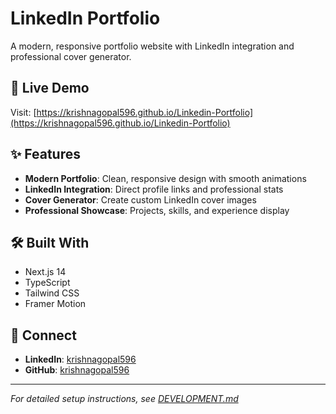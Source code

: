 # LinkedIn Portfolio

A modern, responsive portfolio website with LinkedIn integration and professional cover generator.

## 🌟 Live Demo

Visit: [https://krishnagopal596.github.io/Linkedin-Portfolio](https://krishnagopal596.github.io/Linkedin-Portfolio)

## ✨ Features

- **Modern Portfolio**: Clean, responsive design with smooth animations
- **LinkedIn Integration**: Direct profile links and professional stats
- **Cover Generator**: Create custom LinkedIn cover images
- **Professional Showcase**: Projects, skills, and experience display

## 🛠️ Built With

- Next.js 14
- TypeScript
- Tailwind CSS
- Framer Motion

## 📱 Connect

- **LinkedIn**: [krishnagopal596](https://linkedin.com/in/krishnagopal596)
- **GitHub**: [krishnagopal596](https://github.com/krishnagopal596)

---

*For detailed setup instructions, see [DEVELOPMENT.md](DEVELOPMENT.md)* 